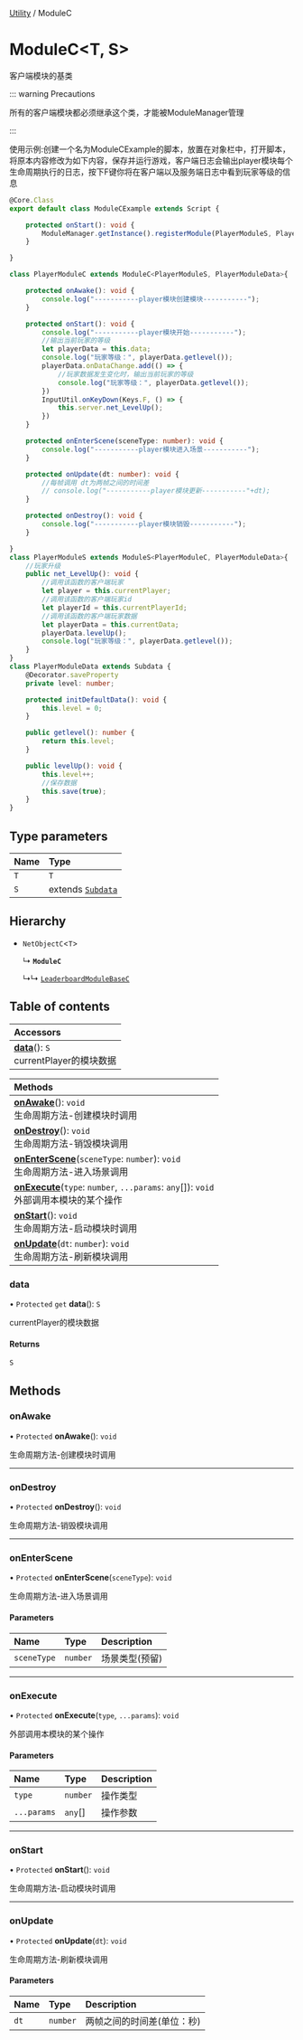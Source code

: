 [Utility](../groups/Core.Utility.md) / ModuleC

# ModuleC<T, S\> <Badge type="tip" text="Class" /> <Score text="ModuleC<T, S\>" />

客户端模块的基类

::: warning Precautions

所有的客户端模块都必须继承这个类，才能被ModuleManager管理

:::

使用示例:创建一个名为ModuleCExample的脚本，放置在对象栏中，打开脚本，将原本内容修改为如下内容，保存并运行游戏，客户端日志会输出player模块每个生命周期执行的日志，按下F键你将在客户端以及服务端日志中看到玩家等级的信息
```ts
@Core.Class
export default class ModuleCExample extends Script {

    protected onStart(): void {
        ModuleManager.getInstance().registerModule(PlayerModuleS, PlayerModuleC, PlayerModuleData);
    }

}

class PlayerModuleC extends ModuleC<PlayerModuleS, PlayerModuleData>{

    protected onAwake(): void {
        console.log("-----------player模块创建模块-----------");
    }

    protected onStart(): void {
        console.log("-----------player模块开始-----------");
        //输出当前玩家的等级
        let playerData = this.data;
        console.log("玩家等级：", playerData.getlevel());
        playerData.onDataChange.add(() => {
            //玩家数据发生变化时，输出当前玩家的等级
            console.log("玩家等级：", playerData.getlevel());
        })
        InputUtil.onKeyDown(Keys.F, () => {
            this.server.net_LevelUp();
        })
    }

    protected onEnterScene(sceneType: number): void {
        console.log("-----------player模块进入场景-----------");
    }

    protected onUpdate(dt: number): void {
        //每帧调用 dt为两帧之间的时间差
        // console.log("-----------player模块更新-----------"+dt);
    }

    protected onDestroy(): void {
        console.log("-----------player模块销毁-----------");
    }

}
class PlayerModuleS extends ModuleS<PlayerModuleC, PlayerModuleData>{
    //玩家升级
    public net_LevelUp(): void {
        //调用该函数的客户端玩家
        let player = this.currentPlayer;
        //调用该函数的客户端玩家id
        let playerId = this.currentPlayerId;
        //调用该函数的客户端玩家数据
        let playerData = this.currentData;
        playerData.levelUp();
        console.log("玩家等级：", playerData.getlevel());
    }
}
class PlayerModuleData extends Subdata {
    @Decorator.saveProperty
    private level: number;

    protected initDefaultData(): void {
        this.level = 0;
    }

    public getlevel(): number {
        return this.level;
    }

    public levelUp(): void {
        this.level++;
        //保存数据
        this.save(true);
    }
}
```

## Type parameters

| Name | Type |
| :------ | :------ |
| `T` | `T` |
| `S` | extends [`Subdata`](mw.Subdata.md) |

## Hierarchy

- `NetObjectC`<`T`\>

  ↳ **`ModuleC`**

  ↳↳ [`LeaderboardModuleBaseC`](mw.LeaderboardModuleBaseC.md)

## Table of contents

| Accessors |
| :-----|
| **[data](mw.ModuleC.md#data)**(): `S` <br> currentPlayer的模块数据|

| Methods |
| :-----|
| **[onAwake](mw.ModuleC.md#onawake)**(): `void` <br> 生命周期方法-创建模块时调用|
| **[onDestroy](mw.ModuleC.md#ondestroy)**(): `void` <br> 生命周期方法-销毁模块调用|
| **[onEnterScene](mw.ModuleC.md#onenterscene)**(`sceneType`: `number`): `void` <br> 生命周期方法-进入场景调用|
| **[onExecute](mw.ModuleC.md#onexecute)**(`type`: `number`, `...params`: `any`[]): `void` <br> 外部调用本模块的某个操作|
| **[onStart](mw.ModuleC.md#onstart)**(): `void` <br> 生命周期方法-启动模块时调用|
| **[onUpdate](mw.ModuleC.md#onupdate)**(`dt`: `number`): `void` <br> 生命周期方法-刷新模块调用|

### data <Score text="data" /> 

• `Protected` `get` **data**(): `S`

currentPlayer的模块数据

#### Returns

`S`

## Methods

### onAwake <Score text="onAwake" /> 

• `Protected` **onAwake**(): `void` <Badge type="tip" text="client" />

生命周期方法-创建模块时调用



___

### onDestroy <Score text="onDestroy" /> 

• `Protected` **onDestroy**(): `void` <Badge type="tip" text="client" />

生命周期方法-销毁模块调用



___

### onEnterScene <Score text="onEnterScene" /> 

• `Protected` **onEnterScene**(`sceneType`): `void` <Badge type="tip" text="client" />

生命周期方法-进入场景调用


#### Parameters

| Name | Type | Description |
| :------ | :------ | :------ |
| `sceneType` | `number` |  场景类型(预留) |


___

### onExecute <Score text="onExecute" /> 

• `Protected` **onExecute**(`type`, `...params`): `void` <Badge type="tip" text="client" />

外部调用本模块的某个操作


#### Parameters

| Name | Type | Description |
| :------ | :------ | :------ |
| `type` | `number` |  操作类型 |
| `...params` | `any`[] |  操作参数 |


___

### onStart <Score text="onStart" /> 

• `Protected` **onStart**(): `void` <Badge type="tip" text="client" />

生命周期方法-启动模块时调用



___

### onUpdate <Score text="onUpdate" /> 

• `Protected` **onUpdate**(`dt`): `void` <Badge type="tip" text="client" />

生命周期方法-刷新模块调用


#### Parameters

| Name | Type | Description |
| :------ | :------ | :------ |
| `dt` | `number` |  两帧之间的时间差(单位：秒) |

